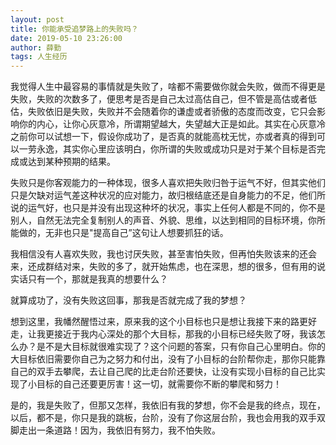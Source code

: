 ```yaml
---
layout: post
title: 你能承受追梦路上的失败吗？
date: 2019-05-10 23:26:00
author: 薛勤
tags: 人生经历
---
```


我觉得人生中最容易的事情就是失败了，啥都不需要做你就会失败，做而不得更是失败，失败的次数多了，便思考是否是自己太过高估自己，但不管是高估或者低估，失败依旧是失败，失败并不会随着你的谦虚或者骄傲的态度而改变，它只会影响你的内心，让你心灰意冷，所谓期望越大，失望越大正是如此。其实在心灰意冷之前你可以试想一下，假设你成功了，是否真的就能高枕无忧，亦或者真的得到可以一劳永逸，其实你心里应该明白，你所谓的失败或成功只是对于某个目标是否完成或达到某种预期的结果。  

失败只是你客观能力的一种体现，很多人喜欢把失败归咎于运气不好，但其实他们只是欠缺对运气差这种状况的应对能力，故归根结底还是自身能力的不足，他们所说的运气好，也只是并没有出现这种坏的状况，事实上任何人都是不同的，你不是别人，自然无法完全复制别人的声音、外貌、思维，以达到相同的目标环境，你所能做的，无非也只是"提高自己”这句让人想要抓狂的话。  

我相信没有人喜欢失败，我也讨厌失败，甚至害怕失败，但再怕失败该来的还会来，还成群结对来，失败的多了，就开始焦虑，也在深思，想的很多，但有用的说实话只有一个，那就是我真的想要什么？  

就算成功了，没有失败这回事，那我是否就完成了我的梦想？

想到这里，我幡然醒悟过来，原来我的这个小目标也只是想让我接下来的路更好走，让我更接近于我内心深处的那个大目标，那我的小目标已经失败了呀，我该怎么办？是不是大目标就很难实现了？这个问题的答案，只有你自己心里明白。你的大目标依旧需要你自己为之努力和付出，没有了小目标的台阶帮你走，那你只能靠自己的双手去攀爬，去让自己爬的比走台阶还要快，让没有实现小目标的自己比实现了小目标的自己还要更厉害！这一切，就需要你不断的攀爬和努力！  

是的，我是失败了，但那又怎样，我依旧有我的梦想，你不会是我的终点，现在，以后，都不是，你只是我的跳板，台阶，没有了你这层台阶，我也会用我的双手双脚走出一条道路！因为，我依旧有努力，我不怕失败。
